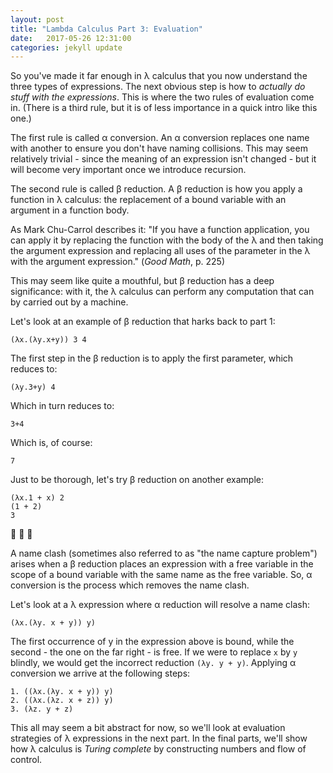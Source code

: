```yaml
---
layout: post
title: "Lambda Calculus Part 3: Evaluation"
date:   2017-05-26 12:31:00
categories: jekyll update
---
```


So you've made it far enough in λ calculus that you now understand the three types of expressions. The next obvious step is how to _actually do stuff with the expressions_. This is where the two rules of evaluation come in. (There is a third rule, but it is of less importance in a quick intro like this one.)

The first rule is called α conversion. An α conversion replaces one name with another to ensure you don't have naming collisions. This may seem relatively trivial - since the meaning of an expression isn't changed - but it will become very important once we introduce recursion.

The second rule is called β reduction. A β reduction is how you apply a function in λ calculus: the replacement of a bound variable with an argument in a function body.

As Mark Chu-Carrol describes it:
"If you have a function application, you can apply it by replacing the function with the body of the λ and then taking the argument expression and replacing all uses of the parameter in the λ with the argument expression." (_Good Math_, p. 225)

This may seem like quite a mouthful, but β reduction has a deep significance: with it, the λ calculus can perform any computation that can by carried out by a machine. 

Let's look at an example of β reduction that harks back to part 1:

```
(λx.(λy.x+y)) 3 4
```

The first step in the β reduction is to apply the first parameter, which reduces to:

```
(λy.3+y) 4
```

Which in turn reduces to:

```
3+4
```

Which is, of course:

```
7
```

Just to be thorough, let's try β reduction on another example:

```
(λx.1 + x) 2
(1 + 2)
3
```

:tada: :tada: :tada:

A name clash (sometimes also referred to as "the name capture problem") arises when a β reduction places an expression with a free variable in the scope of a bound variable with the same name as the free variable. So, α conversion is the process which removes the name clash.

Let's look at a λ expression where α reduction will resolve a name clash:

```
(λx.(λy. x + y)) y)
```

The first occurrence of y in the expression above is bound, while the second - the one on the far right - is free. If we were to replace `x` by `y` blindly, we would get the incorrect reduction `(λy. y + y)`. Applying α conversion we arrive at the following steps:

```
1. ((λx.(λy. x + y)) y)
2. ((λx.(λz. x + z)) y)
3. (λz. y + z)
```

This all may seem a bit abstract for now, so we'll look at evaluation strategies of λ expressions in the next part. In the final parts, we'll show how λ calculus is _Turing complete_ by constructing numbers and flow of control.